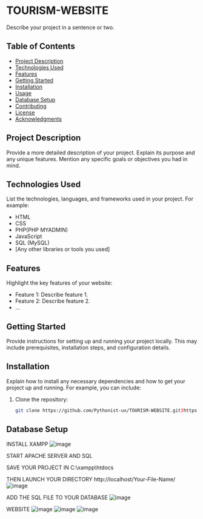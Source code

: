 # TOURISM-WEBSITE


Describe your project in a sentence or two.

## Table of Contents

- [Project Description](#project-description)
- [Technologies Used](#technologies-used)
- [Features](#features)
- [Getting Started](#getting-started)
- [Installation](#installation)
- [Usage](#usage)
- [Database Setup](#database-setup)
- [Contributing](#contributing)
- [License](#license)
- [Acknowledgments](#acknowledgments)

## Project Description

Provide a more detailed description of your project. Explain its purpose and any unique features. Mention any specific goals or objectives you had in mind.

## Technologies Used

List the technologies, languages, and frameworks used in your project. For example:

- HTML
- CSS
- PHP(PHP MYADMIN)
- JavaScript
- SQL (MySQL)
- [Any other libraries or tools you used]

## Features

Highlight the key features of your website:

- Feature 1: Describe feature 1.
- Feature 2: Describe feature 2.
- ...

## Getting Started

Provide instructions for setting up and running your project locally. This may include prerequisites, installation steps, and configuration details.

## Installation

Explain how to install any necessary dependencies and how to get your project up and running. For example, you can include:

1. Clone the repository:

   ```bash
   git clone https://github.com/Pythonist-ux/TOURISM-WEBSITE.git)https://github.com/Pythonist-ux/TOURISM-WEBSITE.git


## Database Setup

INSTALL XAMPP
![image](https://github.com/Pythonist-ux/TOURISM-WEBSITE/assets/83156291/1adbb3e9-aa78-4ba5-84be-7b59870e1e29)

START APACHE SERVER AND SQL

SAVE YOUR PROJECT IN C:\xampp\htdocs

THEN LAUNCH YOUR DIRECTORY http://localhost/Your-File-Name/
![image](https://github.com/Pythonist-ux/TOURISM-WEBSITE/assets/83156291/d37fccc9-28f8-43b2-aa24-60dbaf1f5a4c)

ADD THE SQL FILE TO YOUR DATABASE
![image](https://github.com/Pythonist-ux/TOURISM-WEBSITE/assets/83156291/dd89da79-69e7-4581-9341-d50564e6440a)

WEBSITE
![image](https://github.com/Pythonist-ux/TOURISM-WEBSITE/assets/83156291/825e16bc-9467-4726-9657-6b4f52b566d8)
![image](https://github.com/Pythonist-ux/TOURISM-WEBSITE/assets/83156291/9b797c4c-00b1-4e7a-ae02-08810eef76bc)
![image](https://github.com/Pythonist-ux/TOURISM-WEBSITE/assets/83156291/12550166-2b02-467e-b9f3-86b7338a29e1)






   

